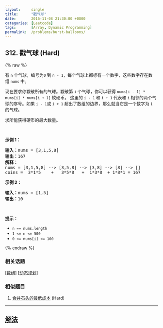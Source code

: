 ```yaml
---
layout:     single
title:      "戳气球"
date:       2016-11-08 21:30:00 +0800
categories: [Leetcode]
tags:       [Array, Dynamic Programming]
permalink:  /problems/burst-balloons/
---
```


## 312. 戳气球 (Hard)

{% raw %}

<p>有 <code>n</code> 个气球，编号为<code>0</code> 到 <code>n - 1</code>，每个气球上都标有一个数字，这些数字存在数组 <code>nums</code> 中。</p>

<p>现在要求你戳破所有的气球。戳破第 <code>i</code> 个气球，你可以获得 <code>nums[i - 1] * nums[i] * nums[i + 1]</code> 枚硬币。 这里的 <code>i - 1</code> 和 <code>i + 1</code> 代表和 <code>i</code> 相邻的两个气球的序号。如果 <code>i - 1</code>或 <code>i + 1</code> 超出了数组的边界，那么就当它是一个数字为 <code>1</code> 的气球。</p>

<p>求所能获得硬币的最大数量。</p>

<p> </p>
<strong>示例 1：</strong>

<pre>
<strong>输入：</strong>nums = [3,1,5,8]
<strong>输出：</strong>167
<strong>解释：</strong>
nums = [3,1,5,8] --> [3,5,8] --> [3,8] --> [8] --> []
coins =  3*1*5    +   3*5*8   +  1*3*8  + 1*8*1 = 167</pre>

<p><strong>示例 2：</strong></p>

<pre>
<strong>输入：</strong>nums = [1,5]
<strong>输出：</strong>10
</pre>

<p> </p>

<p><strong>提示：</strong></p>

<ul>
	<li><code>n == nums.length</code></li>
	<li><code>1 <= n <= 500</code></li>
	<li><code>0 <= nums[i] <= 100</code></li>
</ul>

{% endraw %}

### 相关话题
  [[数组](https://github.com/awesee/leetcode/tree/main/tag/array/README.md)]
  [[动态规划](https://github.com/awesee/leetcode/tree/main/tag/dynamic-programming/README.md)]

### 相似题目
  1. [合并石头的最低成本](/problems/minimum-cost-to-merge-stones) (Hard)

---

## [解法](https://github.com/awesee/leetcode/tree/main/problems/burst-balloons)
